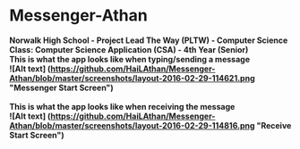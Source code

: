 # Messenger-Athan
<b>Norwalk High School - Project Lead The Way (PLTW) - Computer Science<br>
<b>Class: Computer Science Application (CSA) - 4th Year (Senior) <br> 
<b>This is what the app looks like when typing/sending a message <br>
![Alt text] (https://github.com/HaiLAthan/Messenger-Athan/blob/master/screenshots/layout-2016-02-29-114621.png "Messenger Start Screen")<br><br>
<b>This is what the app looks like when receiving the message<br>
![Alt text] (https://github.com/HaiLAthan/Messenger-Athan/blob/master/screenshots/layout-2016-02-29-114816.png "Receive Start Screen")
